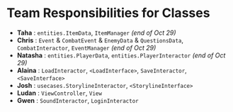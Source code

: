 # Team Responsibilities for Classes

- **Taha** : `entities.ItemData`, `ItemManager` *(end of Oct 29)*
- **Chris** : `Event` & `CombatEvent` & `EnemyData` & `QuestionsData`, `CombatInteractor`, `EventManager` *(end of Oct 29)*
- **Natasha** : `entities.PlayerData`, `entities.PlayerInteractor` *(end of Oct 29)*
- **Alaina** : `LoadInteractor`, `<LoadInterface>`, `SaveInteractor`, `<SaveInterface>`
- **Josh** : `usecases.StorylineInteractor`, `<StorylineInterface>`
- **Ludan** : `ViewController`, `View`
- **Gwen** : `SoundInteractor`, `LoginInteractor`
